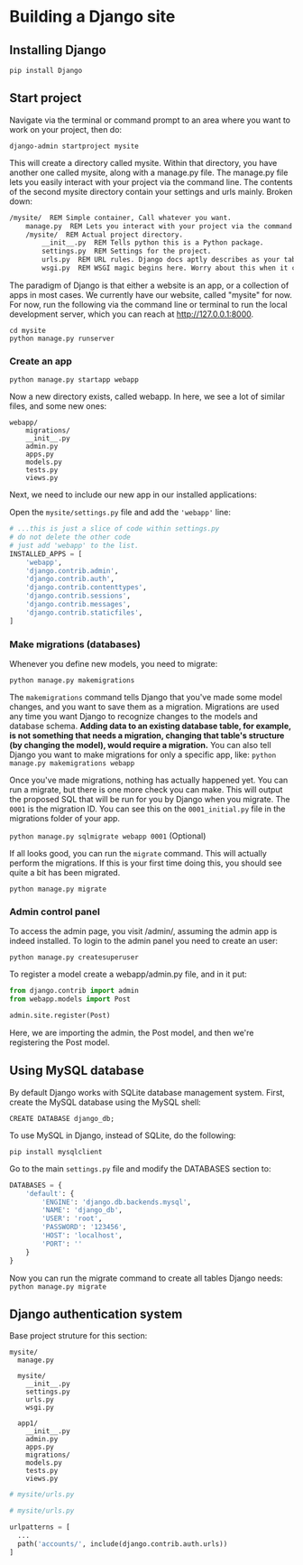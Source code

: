 # Building a Django site

## Installing Django

`pip install Django`

## Start project

Navigate via the terminal or command prompt to an area where you want to work on your project, then do:

`django-admin startproject mysite`

This will create a directory called mysite. Within that directory, you have another one called mysite, along with a manage.py file. The manage.py file lets you easily interact with your project via the command line. The contents of the second mysite directory contain your settings and urls mainly. Broken down:

```cmd
/mysite/  REM Simple container, Call whatever you want.
    manage.py  REM Lets you interact with your project via the command line.
    /mysite/  REM Actual project directory.
        __init__.py  REM Tells python this is a Python package.
        settings.py  REM Settings for the project.
        urls.py  REM URL rules. Django docs aptly describes as your table of contents.
        wsgi.py  REM WSGI magic begins here. Worry about this when it comes time to actually deploy to a server.
```

The paradigm of Django is that either a website is an app, or a collection of apps in most cases. We currently have our website, called "mysite" for now. For now, run the following via the command line or terminal to run the local development server, which you can reach at http://127.0.0.1:8000. 

```
cd mysite
python manage.py runserver
```

### Create an app

`python manage.py startapp webapp`

Now a new directory exists, called webapp. In here, we see a lot of similar files, and some new ones:

```
webapp/
    migrations/ 
    __init__.py
    admin.py
    apps.py
    models.py
    tests.py
    views.py
```

Next, we need to include our new app in our installed applications:

Open the `mysite/settings.py` file and add the `'webapp'` line:

```python
# ...this is just a slice of code within settings.py 
# do not delete the other code
# just add 'webapp' to the list.
INSTALLED_APPS = [
    'webapp',
    'django.contrib.admin',
    'django.contrib.auth',
    'django.contrib.contenttypes',
    'django.contrib.sessions',
    'django.contrib.messages',
    'django.contrib.staticfiles',
]
```

### Make migrations (databases)

Whenever you define new models, you need to migrate: 

`python manage.py makemigrations`

The `makemigrations` command tells Django that you've made some model changes, and you want to save them as a migration. Migrations are used any time you want Django to recognize changes to the models and database schema. **Adding data to an existing database table, for example, is not something that needs a migration, changing that table's structure (by changing the model), would require a migration.** You can also tell Django you want to make migrations for only a specific app, like: `python manage.py makemigrations webapp`

Once you've made migrations, nothing has actually happened yet. You can run a migrate, but there is one more check you can make. This will output the proposed SQL that will be run for you by Django when you migrate. The `0001` is the migration ID. You can see this on the `0001_initial.py` file in the migrations folder of your app.

`python manage.py sqlmigrate webapp 0001` (Optional)

If all looks good, you can run the `migrate` command. This will actually perform the migrations. If this is your first time doing this, you should see quite a bit has been migrated.

`python manage.py migrate`


### Admin control panel

To access the admin page, you visit /admin/, assuming the admin app is indeed installed. To login to the admin panel you need to create an user:

`python manage.py createsuperuser`

To register a model create a webapp/admin.py file, and in it put:

```python
from django.contrib import admin
from webapp.models import Post

admin.site.register(Post)
```

Here, we are importing the admin, the Post model, and then we're registering the Post model.


## Using MySQL database 

By default Django works with SQLite database management system. First, create the MySQL database using the MySQL shell: 

`CREATE DATABASE django_db;`

To use MySQL in Django, instead of SQLite, do the following:

`pip install mysqlclient`

Go to the main `settings.py` file and modify the DATABASES section to:

```python
DATABASES = {
    'default': {
        'ENGINE': 'django.db.backends.mysql',
        'NAME': 'django_db',
        'USER': 'root',
        'PASSWORD': '123456',
        'HOST': 'localhost',
        'PORT': ''
    }
}
```
Now you can run the migrate command to create all tables Django needs: `python manage.py migrate`

## Django authentication system

Base project struture for this section:

```
mysite/
  manage.py
  
  mysite/
    __init__.py
    settings.py
    urls.py
    wsgi.py
  
  app1/
    __init__.py
    admin.py
    apps.py
    migrations/
    models.py
    tests.py
    views.py
```

```python
# mysite/urls.py

```

```python
# mysite/urls.py

urlpatterns = [
  ...
  path('accounts/', include(django.contrib.auth.urls))
]
```
